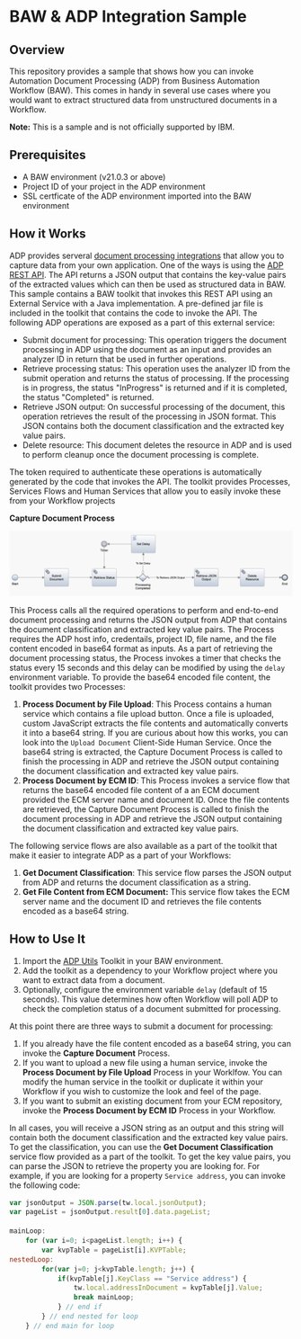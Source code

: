 # BAW & ADP Integration Sample
## Overview

This repository provides a sample that shows how you can invoke Automation Document Processing (ADP) from Business Automation Workflow (BAW). This comes in handy in several use cases where you would want to extract structured data from unstructured documents in a Workflow. 

**Note:** This is a sample and is not officially supported by IBM.

## Prerequisites

- A BAW environment (v21.0.3 or above)
- Project ID of your project in the ADP environment
- SSL certficate of the ADP environment imported into the BAW environment

## How it Works

ADP provides serveral [document processing integrations](https://www.ibm.com/docs/en/cloud-paks/cp-biz-automation/21.0.3?topic=processing-developing-document-integrations) that allow you to capture data from your own application. One of the ways is using the [ADP REST API](https://www.ibm.com/docs/en/SSYHZ8_21.0.3/com.ibm.dba.dp/topics/con_ca_api.html). The API returns a JSON output that contains the key-value pairs of the extracted values which can then be used as structured data in BAW. This sample contains a BAW toolkit that invokes this REST API using an External Service with a Java implementation. A pre-defined jar file is included in the toolkit that contains the code to invoke the API. The following ADP operations are exposed as a part of this external service:

- Submit document for processing: This operation triggers the document processing in ADP using the document as an input and provides an analyzer ID in return that be used in further operations.
- Retrieve processing status: This operation uses the analyzer ID from the submit operation and returns the status of processing. If the processing is in progress, the status "InProgress" is returned and if it is completed, the status "Completed" is returned.
- Retrieve JSON output: On successful processing of the document, this operation retrieves the result of the processing in JSON format. This JSON contains both the document classification and the extracted key value pairs.
- Delete resource: This document deletes the resource in ADP and is used to perform cleanup once the document processing is complete.

The token required to authenticate these operations is automatically generated by the code that invokes the API. The toolkit provides Processes, Services Flows and Human Services that allow you to easily invoke these from your Workflow projects

**Capture Document Process**

![capture-document-process](images/capture-document-process.png)

This Process calls all the required operations to perform and end-to-end document processing and returns the JSON output from ADP that contains the document classification and extracted key value pairs. The Process requires the ADP host info, credentails, project ID, file name, and the file content encoded in base64 format as inputs. As a part of retrieving the document processing status, the Process invokes a timer that checks the status every 15 seconds and this delay can be modified by using the `delay` environment variable. To provide the base64 encoded file content, the toolkit provides two Processes:

1. **Process Document by File Upload**: This Process contains a human service which contains a file upload button. Once a file is uploaded, custom JavaScript extracts the file contents and automatically converts it into a base64 string. If you are curious about how this works, you can look into the `Upload Document` Client-Side Human Service. Once the base64 string is extracted, the Capture Document Process is called to finish the processing in ADP and retrieve the JSON output containing the document classification and extracted key value pairs. 
2. **Process Document by ECM ID**: This Process invokes a service flow that returns the base64 encoded file content of a an ECM document provided the ECM server name and document ID. Once the file contents are retrieved, the Capture Document Process is called to finish the document processing in ADP and retrieve the JSON output containing the document classification and extracted key value pairs.

The following service flows are also available as a part of the toolkit that make it easier to integrate ADP as a part of your Workflows:

1. **Get Document Classification**: This service flow parses the JSON output from ADP and returns the document classification as a string.
2. **Get File Content from ECM Document:** This service flow takes the ECM server name and the document ID and retrieves the file contents encoded as a base64 string.

## How to Use It

1. Import the [ADP Utils](/artifacts/ADP_Utils.twx) Toolkit in your BAW environment.
2. Add the toolkit as a dependency to your Workflow project where you want to extract data from a document.
3. Optionally, configure the environment variable `delay` (default of 15 seconds). This value determines how often Workflow will poll ADP to check the completion status of a document submitted for processing.

At this point there are three ways to submit a document for processing:

1. If you already have the file content encoded as a base64 string, you can invoke the **Capture Document** Process.
2. If you want to upload a new file using a human service, invoke the **Process Document by File Upload** Process in your Worklfow. You can modify the human service in the toolkit or duplicate it within your Workflow if you wish to customize the look and feel of the page. 
3. If you want to submit an existing document from your ECM repository, invoke the **Process Document by ECM ID** Process in your Workflow.

In all cases, you will receive a JSON string as an output and this string will contain both the document classification and the extracted key value pairs. To get the classification, you can use the **Get Document Classification** service flow provided as a part of the toolkit. To get the key value pairs, you can parse the JSON to retrieve the property you are looking for. For example, if you are looking for a property `Service address`, you can invoke the following code:

```javascript
var jsonOutput = JSON.parse(tw.local.jsonOutput);
var pageList = jsonOutput.result[0].data.pageList;

mainLoop:
	for (var i=0; i<pageList.length; i++) {
		var kvpTable = pageList[i].KVPTable;
nestedLoop:
		for(var j=0; j<kvpTable.length; j++) {
			if(kvpTable[j].KeyClass == "Service address") {
				tw.local.addressInDocument = kvpTable[j].Value;
				break mainLoop;
			} // end if
		} // end nested for loop
	} // end main for loop

```

​	


